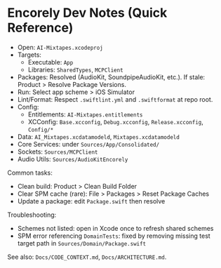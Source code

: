 # Encorely Dev Notes (Quick Reference)

- Open: `AI-Mixtapes.xcodeproj`
- Targets:
  - Executable: `App`
  - Libraries: `SharedTypes`, `MCPClient`
- Packages: Resolved (AudioKit, SoundpipeAudioKit, etc.). If stale: Product > Resolve Package Versions.
- Run: Select app scheme > iOS Simulator
- Lint/Format: Respect `.swiftlint.yml` and `.swiftformat` at repo root.
- Config:
  - Entitlements: `AI-Mixtapes.entitlements`
  - XCConfig: `Base.xcconfig`, `Debug.xcconfig`, `Release.xcconfig`, `Config/*`
- Data: `AI_Mixtapes.xcdatamodeld`, `Mixtapes.xcdatamodeld`
- Core Services: under `Sources/App/Consolidated/`
- Sockets: `Sources/MCPClient`
- Audio Utils: `Sources/AudioKitEncorely`

Common tasks:
- Clean build: Product > Clean Build Folder
- Clear SPM cache (rare): File > Packages > Reset Package Caches
- Update a package: edit `Package.swift` then resolve

Troubleshooting:
- Schemes not listed: open in Xcode once to refresh shared schemes
- SPM error referencing `DomainTests`: fixed by removing missing test target path in `Sources/Domain/Package.swift`

See also: `Docs/CODE_CONTEXT.md`, `Docs/ARCHITECTURE.md`.
